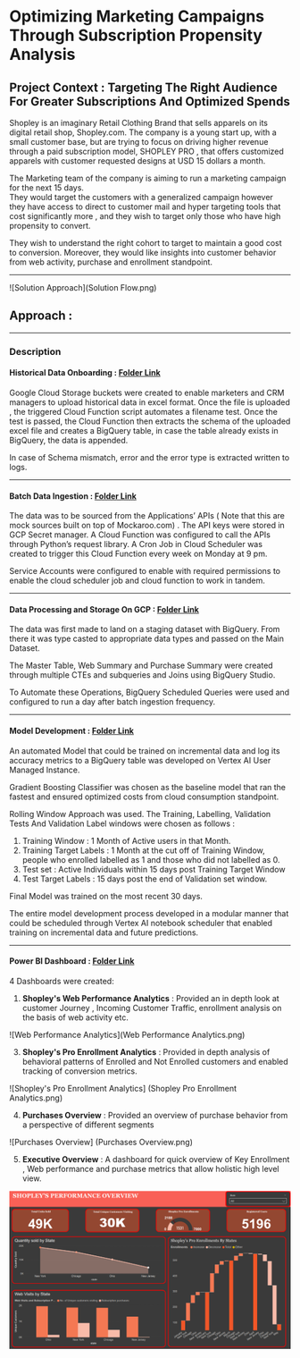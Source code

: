 # Optimizing Marketing Campaigns Through Subscription Propensity Analysis

## Project Context : Targeting The Right Audience For Greater Subscriptions And Optimized Spends

Shopley is an imaginary Retail Clothing Brand that sells apparels on its digital retail shop, Shopley.com. The company is a young start up, with a small customer base, but are trying to focus on driving higher revenue through a paid subscription model, SHOPLEY PRO , that offers customized apparels with customer requested designs at USD 15 dollars a month.

The Marketing team of the company is aiming to run a marketing campaign for the next 15 days.  
They would target the customers with a generalized campaign however they have access to direct to customer mail and hyper targeting tools that cost significantly more , and they wish to target only those who have high propensity to convert.

They wish to understand the right cohort to target to maintain a good cost to conversion. Moreover, they would like insights into customer behavior from web activity,  purchase and enrollment standpoint.

---

![Solution Approach](Solution Flow.png)

## Approach :

---

### Description

#### Historical Data Onboarding : [Folder Link ](https://github.com/Anubhav-Rana-2025/Optimizing-Marketing-Campaigns-Through-Subscription-Propensity-Analysis/tree/main/Historical%20Data%20Onboarding-%20Cloud%20Function%20Sources)

Google Cloud Storage buckets were created to enable marketers and CRM managers to upload historical data in excel format. Once the file is uploaded , the triggered Cloud Function script automates  a filename test. Once the test is passed, the Cloud Function then extracts the schema of the uploaded excel file and creates a BigQuery table, in case the table already exists in BigQuery, the data is appended.

In case of Schema mismatch, error and the error type is extracted written to logs.

---

#### Batch Data Ingestion : [Folder Link ](https://github.com/Anubhav-Rana-2025/Optimizing-Marketing-Campaigns-Through-Subscription-Propensity-Analysis/tree/main/Batch%20Ingestion%20-%20Cloud%20Functions%20Sources) 

The data was to be sourced from the Applications’ APIs ( Note that this are mock sources built on top of Mockaroo.com) . The API keys were stored in GCP Secret manager. A  Cloud Function was configured to call the APIs through Python’s request library. A Cron Job in Cloud Scheduler was created to trigger this Cloud Function every week on Monday at 9 pm. 

Service Accounts were configured to enable with required permissions to enable the cloud scheduler job and cloud function to work in tandem.

---

#### Data Processing and Storage On GCP : [Folder Link  ](https://github.com/Anubhav-Rana-2025/Optimizing-Marketing-Campaigns-Through-Subscription-Propensity-Analysis/tree/main/BigQuery%20-%20Scheduled%20Queries%20for%20Unification%20and%20Transformation)

The data was first made to land on a staging dataset with BigQuery. From there it was type casted to appropriate data types and passed on the Main Dataset.

The Master Table, Web Summary and Purchase Summary were created through multiple CTEs and subqueries and Joins using BigQuery Studio.

To Automate these Operations, BigQuery Scheduled Queries were used and configured to run a day after batch ingestion frequency.

---

#### Model Development : [Folder Link](https://github.com/Anubhav-Rana-2025/Optimizing-Marketing-Campaigns-Through-Subscription-Propensity-Analysis/tree/main/BigQuery%20-%20Scheduled%20Queries%20for%20Unification%20and%20Transformation)

An automated Model that could be trained on incremental data and log its accuracy metrics to a BigQuery table was developed on Vertex AI User Managed Instance. 

Gradient Boosting Classifier was chosen as the baseline model that ran the fastest and ensured optimized costs from cloud consumption standpoint.

Rolling Window Approach was used. The Training, Labelling, Validation Tests And Validation Label windows  were chosen as follows : 

1. Training Window : 1 Month of Active users in that Month.  
2. Training Target Labels : 1 Month at the  cut off of Training Window, people who enrolled labelled as 1 and those who did not labelled as 0.  
3. Test set : Active Individuals within 15 days post Training Target Window  
4. Test Target Labels : 15 days  post the end of Validation set window.

Final Model was trained on the most recent 30 days. 

The entire model development process developed in a modular manner that could be scheduled through Vertex AI notebook scheduler that enabled training on incremental data and future predictions.

---

#### Power BI Dashboard : [Folder Link](https://github.com/Anubhav-Rana-2025/Optimizing-Marketing-Campaigns-Through-Subscription-Propensity-Analysis/tree/main/Power%20BI%20Reports)

4 Dashboards were created:

1. **Shopley's Web Performance Analytics** : Provided an in depth look at customer Journey , Incoming Customer Traffic, enrollment analysis on the basis of  web activity etc.

![Web Performance Analytics](Web Performance Analytics.png)

3. **Shopley's Pro Enrollment Analytics** : Provided in depth analysis of behavioral patterns of Enrolled and Not Enrolled customers and enabled tracking of conversion metrics. 
 
![Shopley's Pro Enrollment Analytics] (Shopley Pro Enrollment Analytics.png)

4. **Purchases Overview** : Provided an overview of purchase behavior from a perspective of different segments  

![Purchases Overview] (Purchases Overview.png)

5. **Executive Overview** : A dashboard for quick overview of Key Enrollment , Web performance and purchase metrics that allow holistic high level view.

![Executive Overview](Dashboard%20Images/Executive%20Overview.png)
